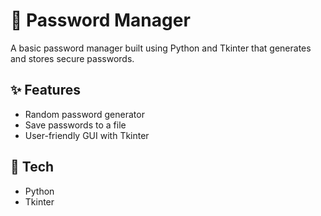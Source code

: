 # 🔐 Password Manager

A basic password manager built using Python and Tkinter that generates and stores secure passwords.

## ✨ Features
- Random password generator
- Save passwords to a file
- User-friendly GUI with Tkinter

## 🔧 Tech
- Python
- Tkinter
